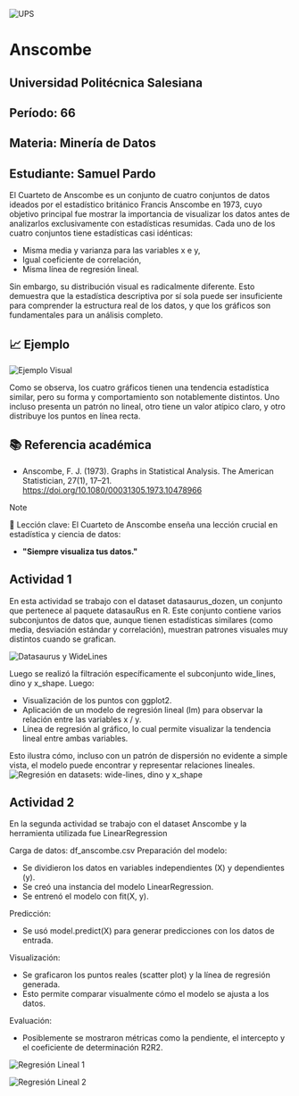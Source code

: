 ![UPS](images/UPS_Logo.png)
# Anscombe
## Universidad Politécnica Salesiana
## Período: 66
## Materia: Minería de Datos
## Estudiante: Samuel Pardo
El Cuarteto de Anscombe es un conjunto de cuatro conjuntos de datos ideados por el estadístico británico Francis Anscombe en 1973, cuyo objetivo principal fue mostrar la importancia de visualizar los datos antes de analizarlos exclusivamente con estadísticas resumidas. Cada uno de los cuatro conjuntos tiene estadísticas casi idénticas:

- Misma media y varianza para las variables x e y,
- Igual coeficiente de correlación,
- Misma línea de regresión lineal.

Sin embargo, su distribución visual es radicalmente diferente.
Esto demuestra que la estadística descriptiva por sí sola puede ser insuficiente para comprender la estructura real de los datos, y que los gráficos son fundamentales para un análisis completo.

## 📈 Ejemplo 
![Ejemplo Visual](images/Anscombe.png)

Como se observa, los cuatro gráficos tienen una tendencia estadística similar, pero su forma y comportamiento son notablemente distintos. Uno incluso presenta un patrón no lineal, otro tiene un valor atípico claro, y otro distribuye los puntos en línea recta.

## 📚 Referencia académica
- Anscombe, F. J. (1973). Graphs in Statistical Analysis. The American Statistician, 27(1), 17–21. https://doi.org/10.1080/00031305.1973.10478966

> [!NOTE]
> 🧠 Lección clave: El Cuarteto de Anscombe enseña una lección crucial en estadística y ciencia de datos:
> - **"Siempre visualiza tus datos."**

## Actividad 1
En esta actividad se trabajo con el dataset datasaurus_dozen, un conjunto que pertenece al paquete datasauRus en R. Este conjunto contiene varios subconjuntos de datos que, aunque tienen estadísticas similares (como media, desviación estándar y correlación), muestran patrones visuales muy distintos cuando se grafican.

![Datasaurus y WideLines](images/Datasaurus.png)

Luego se realizó la filtración específicamente el subconjunto wide_lines, dino y x_shape. Luego:
- Visualización de los puntos con ggplot2.
- Aplicación de un modelo de regresión lineal (lm) para observar la relación entre las variables x / y.
- Línea de regresión al gráfico, lo cual permite visualizar la tendencia lineal entre ambas variables.

Esto ilustra cómo, incluso con un patrón de dispersión no evidente a simple vista, el modelo puede encontrar y representar relaciones lineales.
![Regresión en datasets: wide-lines, dino y x_shape](images/datasets.png)

## Actividad 2

En la segunda actividad se trabajo con el dataset Anscombe y la herramienta utilizada fue LinearRegression

Carga de datos: df_anscombe.csv
Preparación del modelo:

- Se dividieron los datos en variables independientes (X) y dependientes (y).
- Se creó una instancia del modelo LinearRegression.
- Se entrenó el modelo con fit(X, y).

Predicción:
- Se usó model.predict(X) para generar predicciones con los datos de entrada.

Visualización:
- Se graficaron los puntos reales (scatter plot) y la línea de regresión generada.
- Esto permite comparar visualmente cómo el modelo se ajusta a los datos.

Evaluación:
- Posiblemente se mostraron métricas como la pendiente, el intercepto y el coeficiente de determinación R2R2.

![Regresión Lineal 1](images/LinearRegression1.png)

![Regresión Lineal 2](images/LinearRegression2.png)
